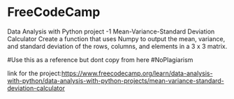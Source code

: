# FreeCodeCamp
Data Analysis with Python project -1
Mean-Variance-Standard Deviation Calculator
Create a function that uses Numpy to output the mean, variance, and standard deviation of the rows, columns, and elements in a 3 x 3 matrix.

#Use this as a reference but dont copy from here
#NoPlagiarism

link for the project:https://www.freecodecamp.org/learn/data-analysis-with-python/data-analysis-with-python-projects/mean-variance-standard-deviation-calculator


